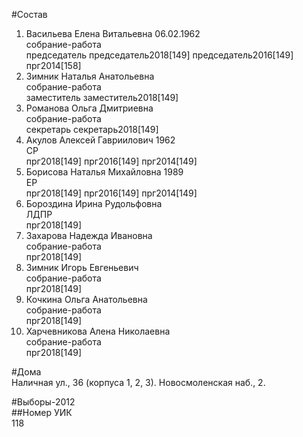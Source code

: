 #Состав  
1. Васильева Елена Витальевна 06.02.1962  
    собрание-работа  
    председатель председатель2018[149] председатель2016[149] прг2014[158]  
2. Зимник Наталья Анатольевна  
    собрание-работа  
    заместитель заместитель2018[149]  
3. Романова Ольга Дмитриевна  
    собрание-работа  
    секретарь секретарь2018[149]  
4. Акулов Алексей Гавриилович 1962  
    СР  
    прг2018[149] прг2016[149] прг2014[149]  
5. Борисова Наталья Михайловна 1989  
    ЕР  
    прг2018[149] прг2016[149] прг2014[149]  
6. Бороздина Ирина Рудольфовна  
    ЛДПР  
    прг2018[149]  
7. Захарова Надежда Ивановна  
    собрание-работа  
    прг2018[149]  
8. Зимник Игорь Евгеньевич  
    собрание-работа  
    прг2018[149]  
9. Кочкина Ольга Анатольевна  
    собрание-работа  
    прг2018[149]  
10. Харчевникова Алена Николаевна  
    собрание-работа  
    прг2018[149]  
  
#Дома  
Наличная ул.,   36 (корпуса 1, 2, 3). Новосмоленская наб.,   2.  
  
#Выборы-2012  
##Номер УИК  
118  
